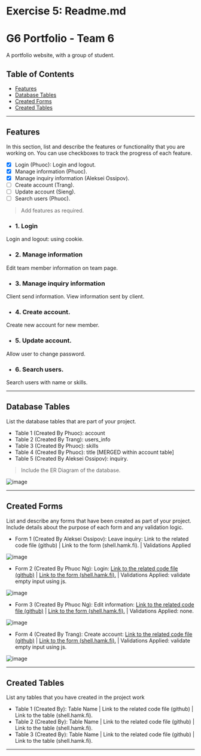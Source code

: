 # Exercise 5: Readme.md

# G6 Portfolio - Team 6

A portfolio website, with a group of student.

## Table of Contents
- [Features](#features)
- [Database Tables](#database-tables)
- [Created Forms](#created-forms)
- [Created Tables](#created-tables)

---

## Features

In this section, list and describe the features or functionality that you are working on. You can use checkboxes to track the progress of each feature.

- [x] Login  (Phuoc): Login and logout. 
- [x] Manage information (Phuoc).
- [x] Manage inquiry information (Aleksei Ossipov).
- [ ] Create account (Trang).
- [ ] Update account (Sieng).
- [ ] Search users (Phuoc).

> Add features as required. 

- ### 1. Login

Login and logout: using cookie.

- ### 2. Manage information

Edit team member information on team page.

- ### 3. Manage inquiry information

Client send information.
View information sent by client.

- ### 4. Create account.

Create new account for new member.

- ### 5. Update account.

Allow user to change password.
- ### 6. Search users.

Search users with name or skills.

---

## Database Tables

List the database tables that are part of your project. 

- Table 1 (Created By Phuoc): account
- Table 2 (Created By Trang): users_info
- Table 3 (Created By Phuoc): skills
- Table 4 (Created By Phuoc): title [MERGED within account table]
- Table 5 (Created By Aleksei Ossipov): inquiry.

> Include the ER Diagram of the database.

![image](https://github.com/phuocnguyen2201/portfolio_project_php/assets/18252718/6d6c1fbc-c5ee-493f-b916-3ed454faf125)



---

## Created Forms

List and describe any forms that have been created as part of your project. Include details about the purpose of each form and any validation logic.

- Form 1 (Created By Aleksei Ossipov): Leave inquiry: Link to the related code file (github) | Link to the form (shell.hamk.fi). | Validations Applied
  
![image](https://github.com/phuocnguyen2201/portfolio_project_php/assets/18252718/bf4e7888-a43c-4bbd-b229-a5ad39823de3)

- Form 2 (Created By Phuoc Ng): Login: [Link to the related code file (github)](https://github.com/phuocnguyen2201/portfolio_project_php/blob/main/login.php) | [Link to the form (shell.hamk.fi).](http://shell.hamk.fi/~phuoc23000/portfolio_project/login.php) | Validations Applied: validate empty input using js.
  
![image](https://github.com/phuocnguyen2201/portfolio_project_php/assets/18252718/8de4af77-18f4-4ea8-8cd4-994eb894431f)

- Form 3 (Created By Phuoc Ng): Edit information: [Link to the related code file (github)](https://github.com/phuocnguyen2201/portfolio_project_php/blob/main/modify.php) | [Link to the form (shell.hamk.fi).](http://shell.hamk.fi/~phuoc23000/portfolio_project/modify.php) | Validations Applied: none.
  
![image](https://github.com/phuocnguyen2201/portfolio_project_php/assets/18252718/9d3ae369-97d4-438a-be07-222a6efe7084)

- Form 4 (Created By Trang): Create account: [Link to the related code file (github)](https://github.com/phuocnguyen2201/portfolio_project_php/blob/main/login.php) | [Link to the form (shell.hamk.fi).](http://shell.hamk.fi/~phuoc23000/portfolio_project/login.php) | Validations Applied: validate empty input using js.
  
![image](https://github.com/phuocnguyen2201/portfolio_project_php/assets/18252718/45261fe2-d344-451f-b70e-8f1ca0cec325)


---

## Created Tables

List any tables that you have created in the project work

- Table 1 (Created By): Table Name | Link to the related code file (github) | Link to the table (shell.hamk.fi).
- Table 2 (Created By): Table Name | Link to the related code file (github) | Link to the table (shell.hamk.fi).
- Table 3 (Created By): Table Name | Link to the related code file (github) | Link to the table (shell.hamk.fi).

---
